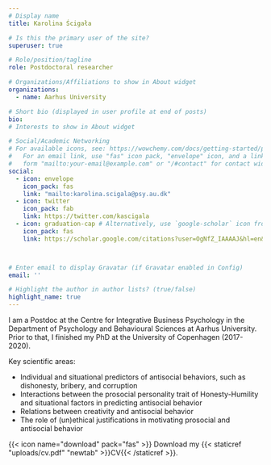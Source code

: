 ```yaml
---
# Display name
title: Karolina Ścigała

# Is this the primary user of the site?
superuser: true

# Role/position/tagline
role: Postdoctoral researcher

# Organizations/Affiliations to show in About widget
organizations:
  - name: Aarhus University

# Short bio (displayed in user profile at end of posts)
bio: 
# Interests to show in About widget

# Social/Academic Networking
# For available icons, see: https://wowchemy.com/docs/getting-started/page-builder/#icons
#   For an email link, use "fas" icon pack, "envelope" icon, and a link in the
#   form "mailto:your-email@example.com" or "/#contact" for contact widget.
social:
  - icon: envelope
    icon_pack: fas
    link: "mailto:karolina.scigala@psy.au.dk"
  - icon: twitter
    icon_pack: fab
    link: https://twitter.com/kascigala
  - icon: graduation-cap # Alternatively, use `google-scholar` icon from `ai` icon pack
    icon_pack: fas
    link: https://scholar.google.com/citations?user=OgNfZ_IAAAAJ&hl=en&oi=ao



# Enter email to display Gravatar (if Gravatar enabled in Config)
email: ''

# Highlight the author in author lists? (true/false)
highlight_name: true
---
```

I am a Postdoc at the Centre for Integrative Business Psychology in the Department of Psychology and Behavioural Sciences at Aarhus University. Prior to that, I finished my PhD at the University of Copenhagen (2017-2020).

Key scientific areas:
- Individual and situational predictors of antisocial behaviors, such as dishonesty,
bribery, and corruption
- Interactions between the prosocial personality trait of Honesty-Humility and
situational factors in predicting antisocial behavior
- Relations between creativity and antisocial behavior
- The role of (un)ethical justifications in motivating prosocial and antisocial behavior


{{< icon name="download" pack="fas" >}} Download my {{< staticref "uploads/cv.pdf" "newtab" >}}CV{{< /staticref >}}.
